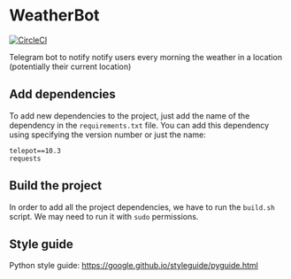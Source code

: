 # WeatherBot
[![CircleCI](https://circleci.com/gh/davilag/WeatherBot/tree/master.svg?style=svg)](https://circleci.com/gh/davilag/WeatherBot/tree/master)

Telegram bot to notify notify users every morning the weather in a location (potentially their current location)

## Add dependencies
To add new dependencies to the project, just add the name of the dependency in the `requirements.txt` file. You can add this dependency using specifying the version number or just the name:
```
telepot==10.3
requests
```

## Build the project
In order to add all the project dependencies, we have to run the `build.sh` script. We may need to run it with `sudo` permissions.

## Style guide
Python style guide: https://google.github.io/styleguide/pyguide.html
